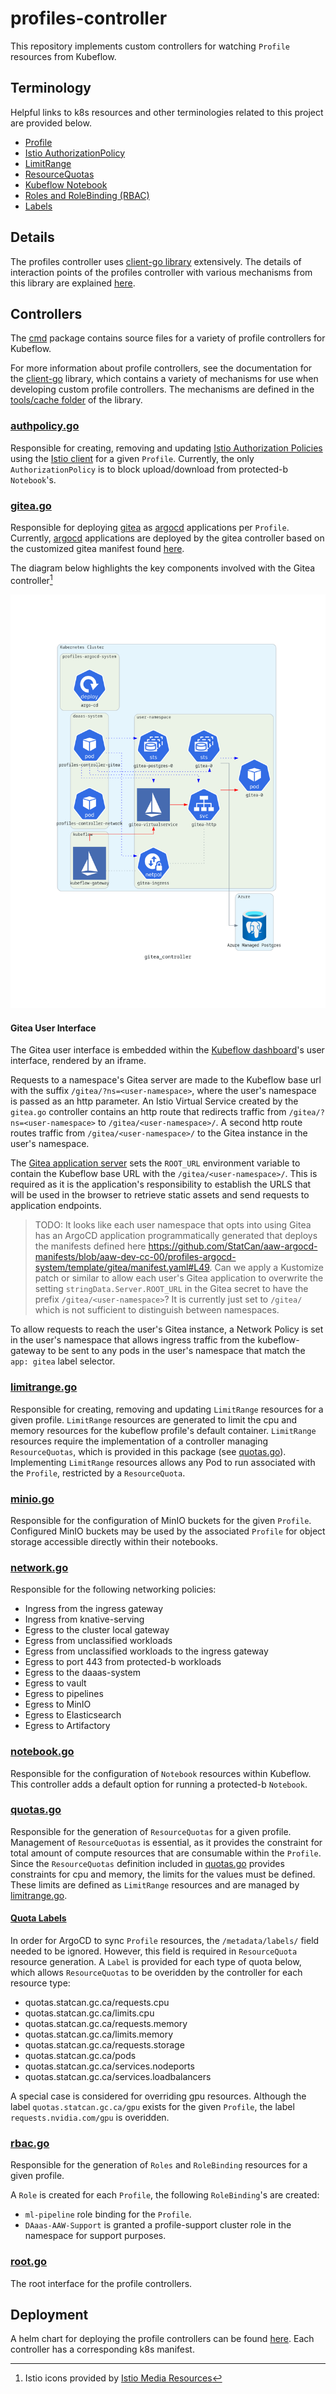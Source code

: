 # profiles-controller

This repository implements custom controllers for watching `Profile` resources from Kubeflow.

## Terminology

Helpful links to k8s resources and other terminologies related to this project are provided below.

- [Profile](https://www.kubeflow.org/docs/components/multi-tenancy/getting-started/)
- [Istio AuthorizationPolicy](https://istio.io/latest/docs/reference/config/security/authorization-policy/#Source)
- [LimitRange](https://kubernetes.io/docs/concepts/policy/limit-range/)
- [ResourceQuotas](https://kubernetes.io/docs/concepts/policy/resource-quotas/)
- [Kubeflow Notebook](https://www.kubeflow.org/docs/components/notebooks/overview/)
- [Roles and RoleBinding (RBAC)](https://kubernetes.io/docs/reference/access-authn-authz/rbac/)
- [Labels](https://kubernetes.io/docs/concepts/overview/working-with-objects/labels/)

## Details

The profiles controller uses [client-go library](https://github.com/kubernetes/client-go/tree/master/tools/cache) extensively.
The details of interaction points of the profiles controller with various mechanisms from this library are
explained [here](docs/controller-client-go.md).

## Controllers

The [cmd](./cmd) package contains source files for a variety of profile controllers for Kubeflow.

For more information about profile controllers, see the documentation for the [client-go](https://github.com/kubernetes/client-go/) library, which contains a variety of mechanisms for use when
developing custom profile controllers. The mechanisms are defined in the
[tools/cache folder](https://github.com/kubernetes/client-go/tree/master/tools/cache) of the library.

### [authpolicy.go](./cmd/authpolicy.go)

Responsible for creating, removing and updating [Istio Authorization Policies](https://istio.io/latest/docs/reference/config/security/authorization-policy/#Source) using the [Istio client](https://github.com/istio/client-go) for a given `Profile`. Currently, the only `AuthorizationPolicy` is to block upload/download from protected-b `Notebook`'s.

### [gitea.go](./cmd/gitea.go)

Responsible for deploying [gitea](https://github.com/go-gitea/gitea) as [argocd](https://github.com/argoproj/argo-cd) applications per `Profile`. Currently, [argocd](https://github.com/argoproj/argo-cd) applications are deployed by the gitea controller based on the customized gitea manifest found [here](https://github.com/StatCan/aaw-argocd-manifests/tree/aaw-dev-cc-00/profiles-argocd-system/template/gitea).

The diagram below highlights the key components involved with the Gitea controller[^1]

![Gitea Controller Diagram](docs/diagrams/gitea_controller.png)

#### Gitea User Interface

The Gitea user interface is embedded within the [Kubeflow dashboard](https://github.com/StatCan/aaw-kubeflow-manifests/blob/aaw-dev-cc-00/kustomize/apps/centraldashboard/base/centraldashboard-config.yaml)'s user interface, rendered by an iframe.

Requests to a namespace's Gitea server are made to the Kubeflow base url with the suffix `/gitea/?ns=<user-namespace>`, where the user's namespace is passed as an http parameter. An Istio Virtual Service created by the `gitea.go` controller contains an http route that redirects traffic from `/gitea/?ns=<user-namespace>` to `/gitea/<user-namespace>/`. A second http route routes traffic from `/gitea/<user-namespace>/` to the Gitea instance in the user's namespace.

The [Gitea application server](https://github.com/StatCan/aaw-argocd-manifests/blob/aaw-dev-cc-00/profiles-argocd-system/template/gitea/values.yaml#L41) sets the `ROOT_URL` environment variable to contain the Kubeflow base URL with the `/gitea/<user-namespace>/`. This is required as it is the application's responsibility to establish the URLS that will be used in the browser to retrieve static assets and send requests to application endpoints.

> TODO: It looks like each user namespace that opts into using Gitea has an ArgoCD application programmatically generated that deploys the manifests defined here https://github.com/StatCan/aaw-argocd-manifests/blob/aaw-dev-cc-00/profiles-argocd-system/template/gitea/manifest.yaml#L49. Can we apply a Kustomize patch or similar to allow each user's Gitea application to overwrite the setting `stringData.Server.ROOT_URL` in the Gitea secret to have the prefix `/gitea/<user-namespace>`? It is currently just set to `/gitea/` which is not sufficient to distinguish between namespaces.

To allow requests to reach the user's Gitea instance, a Network Policy is set in the user's namespace that allows ingress traffic from the kubeflow-gateway to be sent to any pods in the user's namespace that match the `app: gitea` label selector.

[^1]: Istio icons provided by [Istio Media Resources](https://istio.io/latest/about/media-resources/)

### [limitrange.go](./cmd/limitrange.go)

Responsible for creating, removing and updating `LimitRange` resources for a given profile. `LimitRange` resources are generated to limit the cpu and memory resources for the kubeflow profile's default container. `LimitRange` resources require the implementation of a controller managing `ResourceQuotas`, which is provided in this package (see [quotas.go](./cmd/quotas.go)). Implementing `LimitRange` resources allows any Pod to run associated with the `Profile`, restricted by a `ResourceQuota`.

### [minio.go](./cmd/minio.go)

Responsible for the configuration of MinIO buckets for the given `Profile`. Configured MinIO buckets may be used by the associated `Profile` for object storage accessible directly within their notebooks.

### [network.go](./cmd/network.go)

Responsible for the following networking policies:

- Ingress from the ingress gateway
- Ingress from knative-serving
- Egress to the cluster local gateway
- Egress from unclassified workloads
- Egress from unclassified workloads to the ingress gateway
- Egress to port 443 from protected-b workloads
- Egress to the daaas-system
- Egress to vault
- Egress to pipelines
- Egress to MinIO
- Egress to Elasticsearch
- Egress to Artifactory

### [notebook.go](./cmd/notebook.go)

Responsible for the configuration of `Notebook` resources within Kubeflow. This controller adds a default option for running a protected-b `Notebook`.

### [quotas.go](./cmd/quotas.go)

Responsible for the generation of `ResourceQuotas` for a given profile. Management of `ResourceQuotas` is essential, as it provides the constraint for total amount of compute resources that are consumable within the `Profile`. Since the `ResourceQuotas` definition included in [quotas.go](./cmd/quotas.go) provides constraints for cpu and memory, the limits for the values must be defined. These limits are defined as `LimitRange` resources and are managed by [limitrange.go](./cmd/limitrange.go).

#### [Quota Labels](https://github.com/StatCan/aaw-kubeflow-profiles-controller/issues/16)

In order for ArgoCD to sync `Profile` resources, the `/metadata/labels/` field needed to be ignored. However, this field is required in `ResourceQuota` resource generation. A `Label` is provided for each type of quota below, which allows `ResourceQuotas` to be overidden by the controller for each resource type:

- quotas.statcan.gc.ca/requests.cpu
- quotas.statcan.gc.ca/limits.cpu
- quotas.statcan.gc.ca/requests.memory
- quotas.statcan.gc.ca/limits.memory
- quotas.statcan.gc.ca/requests.storage
- quotas.statcan.gc.ca/pods
- quotas.statcan.gc.ca/services.nodeports
- quotas.statcan.gc.ca/services.loadbalancers

A special case is considered for overriding gpu resources. Although the label `quotas.statcan.gc.ca/gpu` exists for the given `Profile`, the label `requests.nvidia.com/gpu` is overidden.

### [rbac.go](./cmd/rbac.go)

Responsible for the generation of `Roles` and `RoleBinding` resources for a given profile.

A `Role` is created for each `Profile`, the following `RoleBinding`'s are created:

- `ml-pipeline` role binding for the `Profile`.
- `DAaas-AAW-Support` is granted a profile-support cluster role in the namespace for support purposes.

### [root.go](./cmd/root.go)

The root interface for the profile controllers.

## Deployment

A helm chart for deploying the profile controllers can be found [here](https://github.com/StatCan/charts/tree/master/stable/profiles-controller).
Each controller has a corresponding k8s manifest.
